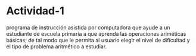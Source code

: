 # Actividad-1
programa de instrucción asistida por computadora que ayude a un estudiante de escuela primaria a que aprenda las operaciones ariméticas básicas; de tal modo que le permita al usuario elegir el nivel de dificultad y el tipo de problema aritmético a estudiar.
